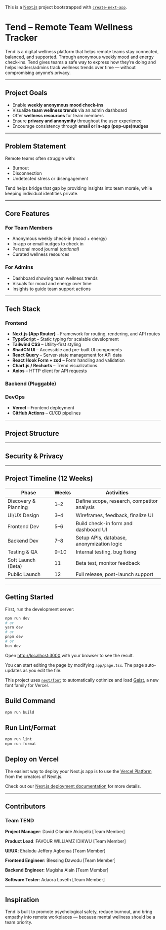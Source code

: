 This is a [Next.js](https://nextjs.org) project bootstrapped with [`create-next-app`](https://nextjs.org/docs/app/api-reference/cli/create-next-app).

# Tend – Remote Team Wellness Tracker

Tend is a digital wellness platform that helps remote teams stay connected, balanced, and supported. Through anonymous weekly mood and energy check-ins. Tend gives teams a safe way to express how they’re doing and helps leaders/admins track wellness trends over time — without compromising anyone’s privacy.

---

## Project Goals

- Enable **weekly anonymous mood check-ins**
- Visualize **team wellness trends** via an admin dashboard
- Offer **wellness resources** for team members
- Ensure **privacy and anonymity** throughout the user experience
- Encourage consistency through **email or in-app (pop-ups)nudges**

---

## Problem Statement

Remote teams often struggle with:
- Burnout
- Disconnection
- Undetected stress or disengagement

Tend helps bridge that gap by providing insights into team morale, while keeping individual identities private.

---

## Core Features

### For Team Members
- Anonymous weekly check-in (mood + energy)
- In-app or email nudges to check in
- Personal mood journal *(optional)*
- Curated wellness resources

### For Admins
- Dashboard showing team wellness trends
- Visuals for mood and energy over time
- Insights to guide team support actions

---

## Tech Stack

### Frontend
- **Next.js (App Router)** – Framework for routing, rendering, and API routes
- **TypeScript** – Static typing for scalable development
- **Tailwind CSS** – Utility-first styling
- **ShadCN UI** – Accessible and pre-built UI components
- **React Query** – Server-state management for API data
- **React Hook Form + zod** – Form handling and validation
- **Chart.js / Recharts** – Trend visualizations
- **Axios** – HTTP client for API requests

### Backend (Pluggable)


### DevOps
- **Vercel** – Frontend deployment
- **GitHub Actions** – CI/CD pipelines

---

## Project Structure

---

## Security & Privacy

---

## Project Timeline (12 Weeks)

| Phase               | Weeks     | Activities                                  |
|---------------------|-----------|-------------------------------------------- |
| Discovery & Planning| 1–2       | Define scope, research, competitor analysis |
| UI/UX Design        | 3–4       | Wireframes, feedback, finalize UI           |
| Frontend Dev        | 5–6       | Build check-in form and dashboard UI        |
| Backend Dev         | 7–8       | Setup APIs, database, anonymization logic   |
| Testing & QA        | 9–10      | Internal testing, bug fixing                |
| Soft Launch (Beta)  | 11        | Beta test, monitor feedback                 |
| Public Launch       | 12        | Full release, post-launch support           |

---

## Getting Started

First, run the development server:

```bash
npm run dev
# or
yarn dev
# or
pnpm dev
# or
bun dev
```

Open [http://localhost:3000](http://localhost:3000) with your browser to see the result.

You can start editing the page by modifying `app/page.tsx`. The page auto-updates as you edit the file.

This project uses [`next/font`](https://nextjs.org/docs/app/building-your-application/optimizing/fonts) to automatically optimize and load [Geist](https://vercel.com/font), a new font family for Vercel.

## Build Command
```bash
npm run build
```

## Run Lint/Format
```bash
npm run lint
npm run format
```

## Deploy on Vercel

The easiest way to deploy your Next.js app is to use the [Vercel Platform](https://vercel.com/new?utm_medium=default-template&filter=next.js&utm_source=create-next-app&utm_campaign=create-next-app-readme) from the creators of Next.js.

Check out our [Next.js deployment documentation](https://nextjs.org/docs/app/building-your-application/deploying) for more details.

---

## Contributors

### Team TEND
**Project Manager**: David Ọlámidé Akínpẹ̀lú [Team Member]

**Product Lead**: FAVOUR WILLIAMZ IDIKWU [Team Member]

**UI/UX**: Ehalodu Jeffery Agbonsa [Team Member]

**Frontend Engineer**: Blessing Dawodu [Team Member]

**Backend Engineer**: Mugisha Alain [Team Member]

**Software Tester**: Adaora Loveth [Team Member]

---

## Inspiration
Tend is built to promote psychological safety, reduce burnout, and bring empathy into remote workplaces — because mental wellness should be a team priority.